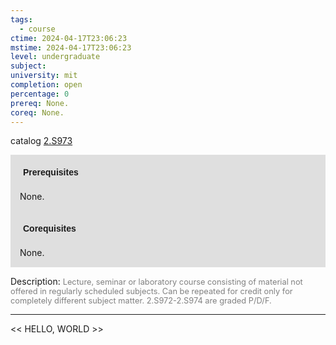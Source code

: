 ```yaml
---
tags:
  - course
ctime: 2024-04-17T23:06:23
mstime: 2024-04-17T23:06:23
level: undergraduate
subject: 
university: mit
completion: open
percentage: 0
prereq: None.
coreq: None.
---
```


catalog [2.S973](http://student.mit.edu/catalog/m2c.html#2.S973)

<span style="display: block; padding: 15px; background-color: rgb(100, 100, 100, 0.2);"><font id="m_prereq1984_0" style="display: block; font-family: Arial, sans-serif; font-weight: bold; padding: 5px">Prerequisites</font><br><span id="prereq1984_0">None.</span></span>
<span style="display: block; padding: 15px; background-color: rgb(100, 100, 100, 0.2);"><font id="m_coreq1984_0" style="display: block; font-family: Arial, sans-serif; font-weight: bold; padding: 5px">Corequisites</font><br><span id="coreq1984_0">None.</span></span>

<font style="">Description:</font>
<font style="color: grey; font-size: 0.8rem;">Lecture, seminar or laboratory course consisting of material not offered in regularly scheduled subjects. Can be repeated for credit only for completely different subject matter. 2.S972-2.S974 are graded P/D/F.</font>



---

<< HELLO, WORLD >>

